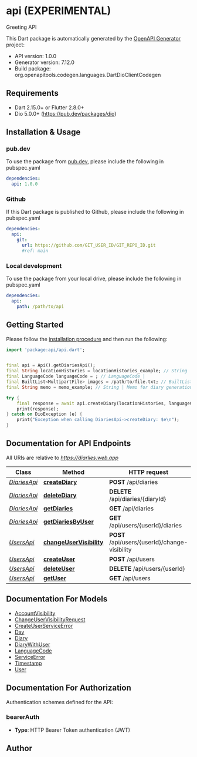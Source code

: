 # api (EXPERIMENTAL)
Greeting API

This Dart package is automatically generated by the [OpenAPI Generator](https://openapi-generator.tech) project:

- API version: 1.0.0
- Generator version: 7.12.0
- Build package: org.openapitools.codegen.languages.DartDioClientCodegen

## Requirements

* Dart 2.15.0+ or Flutter 2.8.0+
* Dio 5.0.0+ (https://pub.dev/packages/dio)

## Installation & Usage

### pub.dev
To use the package from [pub.dev](https://pub.dev), please include the following in pubspec.yaml
```yaml
dependencies:
  api: 1.0.0
```

### Github
If this Dart package is published to Github, please include the following in pubspec.yaml
```yaml
dependencies:
  api:
    git:
      url: https://github.com/GIT_USER_ID/GIT_REPO_ID.git
      #ref: main
```

### Local development
To use the package from your local drive, please include the following in pubspec.yaml
```yaml
dependencies:
  api:
    path: /path/to/api
```

## Getting Started

Please follow the [installation procedure](#installation--usage) and then run the following:

```dart
import 'package:api/api.dart';


final api = Api().getDiariesApi();
final String locationHistories = locationHistories_example; // String | Location histories for diary generation
final LanguageCode languageCode = ; // LanguageCode | 
final BuiltList<MultipartFile> images = /path/to/file.txt; // BuiltList<MultipartFile> | 
final String memo = memo_example; // String | Memo for diary generation

try {
    final response = await api.createDiary(locationHistories, languageCode, images, memo);
    print(response);
} catch on DioException (e) {
    print("Exception when calling DiariesApi->createDiary: $e\n");
}

```

## Documentation for API Endpoints

All URIs are relative to *https://diarlies.web.app*

Class | Method | HTTP request | Description
------------ | ------------- | ------------- | -------------
[*DiariesApi*](doc/DiariesApi.md) | [**createDiary**](doc/DiariesApi.md#creatediary) | **POST** /api/diaries | 
[*DiariesApi*](doc/DiariesApi.md) | [**deleteDiary**](doc/DiariesApi.md#deletediary) | **DELETE** /api/diaries/{diaryId} | 
[*DiariesApi*](doc/DiariesApi.md) | [**getDiaries**](doc/DiariesApi.md#getdiaries) | **GET** /api/diaries | 
[*DiariesApi*](doc/DiariesApi.md) | [**getDiariesByUser**](doc/DiariesApi.md#getdiariesbyuser) | **GET** /api/users/{userId}/diaries | 
[*UsersApi*](doc/UsersApi.md) | [**changeUserVisibility**](doc/UsersApi.md#changeuservisibility) | **POST** /api/users/{userId}/change-visibility | 
[*UsersApi*](doc/UsersApi.md) | [**createUser**](doc/UsersApi.md#createuser) | **POST** /api/users | 
[*UsersApi*](doc/UsersApi.md) | [**deleteUser**](doc/UsersApi.md#deleteuser) | **DELETE** /api/users/{userId} | 
[*UsersApi*](doc/UsersApi.md) | [**getUser**](doc/UsersApi.md#getuser) | **GET** /api/users | 


## Documentation For Models

 - [AccountVisibility](doc/AccountVisibility.md)
 - [ChangeUserVisibilityRequest](doc/ChangeUserVisibilityRequest.md)
 - [CreateUserServiceError](doc/CreateUserServiceError.md)
 - [Day](doc/Day.md)
 - [Diary](doc/Diary.md)
 - [DiaryWithUser](doc/DiaryWithUser.md)
 - [LanguageCode](doc/LanguageCode.md)
 - [ServiceError](doc/ServiceError.md)
 - [Timestamp](doc/Timestamp.md)
 - [User](doc/User.md)


## Documentation For Authorization


Authentication schemes defined for the API:
### bearerAuth

- **Type**: HTTP Bearer Token authentication (JWT)


## Author




